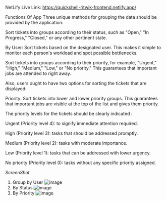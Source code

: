 NetLify 
Live Link: https://quickshell-ritwik-frontend.netlify.app/

Functions Of App
Three unique methods for grouping the data should be provided by the application:


Sort tickets into groups according to their status, such as "Open," "In Progress," "Closed," or any other pertinent state.

By User: Sort tickets based on the designated user. This makes it simple to monitor each person's workload and spot possible bottlenecks.

Sort tickets into groups according to their priority, for example, "Urgent," "High," "Medium," "Low," or "No priority." This guarantees that important jobs are attended to right away.

Also, users ought to have two options for sorting the tickets that are displayed:

Priority: Sort tickets into lower and lower priority groups. This guarantees that important jobs are visible at the top of the list and gives them priority.

The priority levels for the tickets should be clearly indicated : 

Urgent (Priority level 4):  to signify immediate attention required.

High (Priority level 3): tasks that should be addressed promptly.

Medium (Priority level 2): tasks with moderate importance.

Low (Priority level 1): tasks that can be addressed with lower urgency.

No priority (Priority level 0):  tasks without any specific priority assigned.

*ScreenShot*
1. Group by User 
![image](https://github.com/ri1wik/Quickshell_OA-Ritwik/assets/76686646/1a4f2945-62fc-4176-85dc-c219ad581021)
2. By Status
 ![image](https://github.com/ri1wik/Quickshell_OA-Ritwik/assets/76686646/bb7f491b-c672-4d58-ba5f-4d849cdc1769)
3. By Priority
![image](https://github.com/ri1wik/Quickshell_OA-Ritwik/assets/76686646/8ef75f4b-58de-478b-91e7-1957f63b04ab)


   


